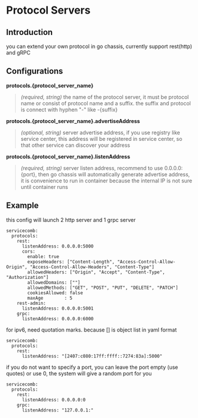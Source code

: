 # Protocol Servers

## Introduction
you can extend your own protocol in go chassis, currently support rest(http) and gRPC

## Configurations

**protocols.{protocol_server_name}**
> *(required, string)* the name of the protocol server, it must be protocol name or consist of protocol name and a suffix.
 the suffix and protocol is connect with hyphen "-" like <protocol>-{suffix}

**protocols.{protocol_server_name}.advertiseAddress**
> *(optional, string)* server advertise address, if you use registry like service center, 
this address will be registered in service center, so that other service can discover your address

**protocols.{protocol_server_name}.listenAddress**
> *(required, string)* server listen address, recommend to use 0.0.0.0:{port}, 
then go chassis will automatically generate advertise address, it is convenience to run in container
 because the internal IP is not sure until container runs



## Example
this config will launch 2 http server and 1 grpc server
```
servicecomb:
  protocols:
    rest:
      listenAddress: 0.0.0.0:5000
      cors:
        enable: true
        exposeHeaders: ["Content-Length", "Access-Control-Allow-Origin", "Access-Control-Allow-Headers", "Content-Type"]
        allowedHeaders: ["Origin", "Accept", "Content-Type", "Authorization"]
        allowedDomains: [""]
        allowedMethods: ["GET", "POST", "PUT", "DELETE", "PATCH"]        
        cookiesAllowed: false
        maxAge        : 5
    rest-admin:
      listenAddress: 0.0.0.0:5001
    grpc:
      listenAddress: 0.0.0.0:6000
```

for ipv6, need quotation marks. because [] is object list in yaml format
```
servicecomb:
  protocols:
    rest:
      listenAddress: "[2407:c080:17ff:ffff::7274:83a]:5000"
```

if you do not want to specify a port, you can leave the port empty (use quotes) or use 0, the system will give a random port for you
```
servicecomb:
  protocols:
    rest:
      listenAddress: 0.0.0.0:0
    grpc:
      listenAddress: "127.0.0.1:"
```